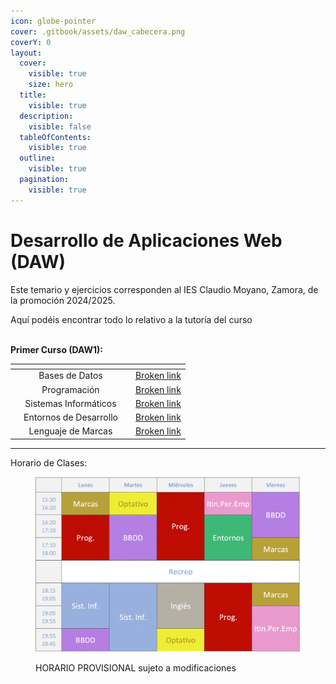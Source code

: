 ```yaml
---
icon: globe-pointer
cover: .gitbook/assets/daw_cabecera.png
coverY: 0
layout:
  cover:
    visible: true
    size: hero
  title:
    visible: true
  description:
    visible: false
  tableOfContents:
    visible: true
  outline:
    visible: true
  pagination:
    visible: true
---
```


# Desarrollo de Aplicaciones Web (DAW)

Este temario y ejercicios corresponden al IES Claudio Moyano, Zamora, de la promoción 2024/2025.

Aquí podéis encontrar todo lo relativo a la tutoría del curso



\
**Primer Curso (DAW1):**

<table data-view="cards"><thead><tr><th></th><th align="center"></th><th></th><th data-hidden data-card-target data-type="content-ref"></th></tr></thead><tbody><tr><td></td><td align="center">Bases de Datos</td><td></td><td><a href="broken-reference">Broken link</a></td></tr><tr><td></td><td align="center">Programación</td><td></td><td><a href="broken-reference">Broken link</a></td></tr><tr><td></td><td align="center">Sistemas Informáticos</td><td></td><td><a href="broken-reference">Broken link</a></td></tr><tr><td></td><td align="center">Entornos de Desarrollo</td><td></td><td><a href="broken-reference">Broken link</a></td></tr><tr><td></td><td align="center">Lenguaje de Marcas</td><td></td><td><a href="broken-reference">Broken link</a></td></tr></tbody></table>

***

Horario de Clases:

<figure><img src=".gitbook/assets/Captura_de_pantalla_2024-09-22_a_las_11.41.09.webp" alt=""><figcaption><p>HORARIO PROVISIONAL sujeto a modificaciones</p></figcaption></figure>
